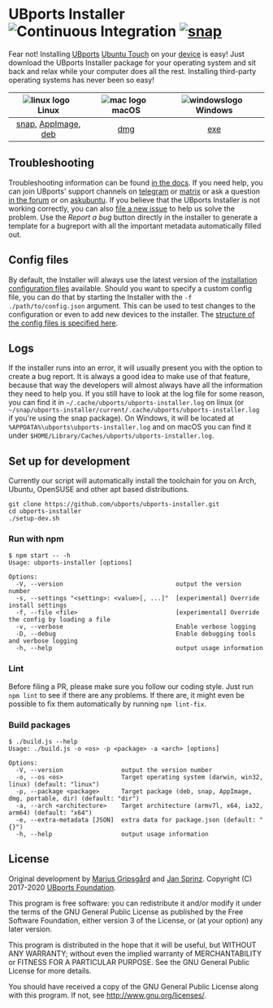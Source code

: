 # UBports Installer ![Continuous Integration](https://github.com/ubports/ubports-installer/workflows/Continuous%20Integration/badge.svg) [![snap](https://snapcraft.io//ubports-installer/badge.svg)](https://snapcraft.io/ubports-installer)

Fear not! Installing [UBports](https://ubports.com) [Ubuntu Touch](https://ubuntu-touch.io) on your [device](https://devices.ubuntu-touch.io) is easy! Just download the UBports Installer package for your operating system and sit back and relax while your computer does all the rest. Installing third-party operating systems has never been so easy!

| ![linux logo](https://i.ibb.co/CPq1pL9/linux.png) &nbsp; Linux | ![mac logo](https://i.ibb.co/Qn2NXq9/apple.png) &nbsp; macOS | ![windowslogo](https://i.ibb.co/RNk81kH/windows10.png) &nbsp; Windows |
|:---:|:---:|:---:|
|[snap](https://snapcraft.io/ubports-installer), [AppImage](https://devices.ubuntu-touch.io/installer?package=appimage), [deb](https://devices.ubuntu-touch.io/installer?package=deb) | [dmg](https://devices.ubuntu-touch.io/installer?package=dmg) | [exe](https://devices.ubuntu-touch.io/installer?package=exe) |

## Troubleshooting

Troubleshooting information can be found [in the docs](https://docs.ubports.com/en/latest/userguide/install.html). If you need help, you can join UBports' support channels on [telegram](https://t.me/WelcomePlus) or [matrix](https://matrix.to/#/!KwdniMNeTmClpgHkND:matrix.org?via=matrix.org&via=ubports.chat&via=disroot.org) or ask a question [in the forum](https://forums.ubports.com/) or on [askubuntu](https://askubuntu.com). If you believe that the UBports Installer is not working correctly, you can also [file a new issue](https://github.com/ubports/ubports-installer/issues/new) to help us solve the problem. Use the *Report a bug* button directly in the installer to generate a template for a bugreport with all the important metadata automatically filled out.

## Config files

By default, the Installer will always use the latest version of the [installation configuration files](https://github.com/ubports/installer-configs) available. Should you want to specify a custom config file, you can do that by starting the Installer with the `-f ./path/to/config.json` argument. This can be used to test changes to the configuration or even to add new devices to the installer. The [structure of the config files is specified here](https://github.com/ubports/installer-configs/blob/master/v1/_device.schema.json).

## Logs

If the installer runs into an error, it will usually present you with the option to create a bug report. It is always a good idea to make use of that feature, because that way the developers will almost always have all the information they need to help you. If you still have to look at the log file for some reason, you can find it in `~/.cache/ubports/ubports-installer.log` on linux (or `~/snap/ubports-installer/current/.cache/ubports/ubports-installer.log` if you're using the snap package). On Windows, it will be located at `%APPDATA%\ubports\ubports-installer.log` and on macOS you can find it under `$HOME/Library/Caches/ubports/ubports-installer.log`.

## Set up for development

Currently our script will automatically install the toolchain for you on Arch, Ubuntu, OpenSUSE and other apt based distributions.
```
git clone https://github.com/ubports/ubports-installer.git
cd ubports-installer
./setup-dev.sh
```

### Run with npm

```
$ npm start -- -h
Usage: ubports-installer [options]

Options:
  -V, --version                               output the version number
  -s, --settings "<setting>: <value>[, ...]"  [experimental] Override install settings
  -f, --file <file>                           [experimental] Override the config by loading a file
  -v, --verbose                               Enable verbose logging
  -D, --debug                                 Enable debugging tools and verbose logging
  -h, --help                                  output usage information
```

### Lint

Before filing a PR, please make sure you follow our coding style. Just run `npm lint` to see if there are any problems. If there are, it might even be possible to fix them automatically by running `npm lint-fix`.

### Build packages

```
$ ./build.js --help
Usage: ./build.js -o <os> -p <package> -a <arch> [options]

Options:
  -V, --version                output the version number
  -o, --os <os>                Target operating system (darwin, win32, linux) (default: "linux")
  -p, --package <package>      Target package (deb, snap, AppImage, dmg, portable, dir) (default: "dir")
  -a, --arch <architecture>    Target architecture (armv7l, x64, ia32, arm64) (default: "x64")
  -e, --extra-metadata [JSON]  extra data for package.json (default: "{}")
  -h, --help                   output usage information
```

## License

Original development by [Marius Gripsgård](http://mariogrip.com/) and [Jan Sprinz](https://spri.nz). Copyright (C) 2017-2020 [UBports Foundation](https://ubports.com).

This program is free software: you can redistribute it and/or modify it under the terms of the GNU General Public License as published by the Free Software Foundation, either version 3 of the License, or (at your option) any later version.

This program is distributed in the hope that it will be useful, but WITHOUT ANY WARRANTY; without even the implied warranty of MERCHANTABILITY or FITNESS FOR A PARTICULAR PURPOSE. See the GNU General Public License for more details.

You should have received a copy of the GNU General Public License along with this program. If not, see <http://www.gnu.org/licenses/>.
